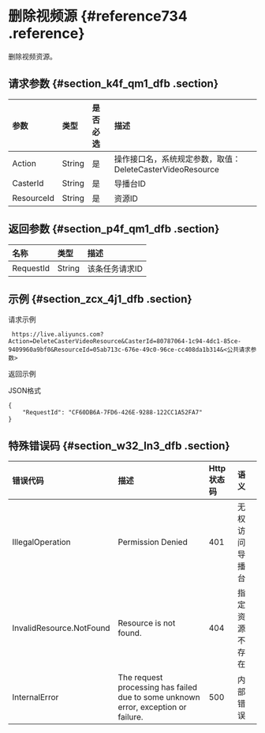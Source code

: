 # 删除视频源 {#reference734 .reference}

删除视频资源。

## 请求参数 {#section_k4f_qm1_dfb .section}

|参数|类型|是否必选|描述|
|:-|:-|:---|:-|
|Action|String|是|操作接口名，系统规定参数，取值：DeleteCasterVideoResource|
|CasterId|String|是|导播台ID|
|ResourceId|String|是|资源ID|

## 返回参数 {#section_p4f_qm1_dfb .section}

|名称|类型|描述|
|:-|:-|:-|
|RequestId|String|该条任务请求ID|

## 示例 {#section_zcx_4j1_dfb .section}

请求示例

```
 https://live.aliyuncs.com?Action=DeleteCasterVideoResource&CasterId=80787064-1c94-4dc1-85ce-9409960a9bf0&ResourceId=05ab713c-676e-49c0-96ce-cc408da1b314&<公共请求参数>
```

返回示例

JSON格式

```
{
    "RequestId": "CF60DB6A-7FD6-426E-9288-122CC1A52FA7"
}
```

## 特殊错误码 {#section_w32_ln3_dfb .section}

|错误代码|描述|Http 状态码|语义|
|:---|:-|:-------|:-|
|IllegalOperation|Permission Denied|401|无权访问导播台|
|InvalidResource.NotFound|Resource is not found.|404|指定资源不存在|
|InternalError|The request processing has failed due to some unknown error, exception or failure.|500|内部错误|

